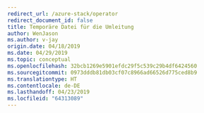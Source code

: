 ```yaml
---
redirect_url: /azure-stack/operator
redirect_document_id: false
title: Temporäre Datei für die Umleitung
author: WenJason
ms.author: v-jay
origin.date: 04/18/2019
ms.date: 04/29/2019
ms.topic: conceptual
ms.openlocfilehash: 32bcb1269e5901efdc29f5c539c29b4df6424560
ms.sourcegitcommit: 0973dddb81db03cf07c8966ad66526d775ced8b9
ms.translationtype: HT
ms.contentlocale: de-DE
ms.lasthandoff: 04/23/2019
ms.locfileid: "64313089"
---
```

